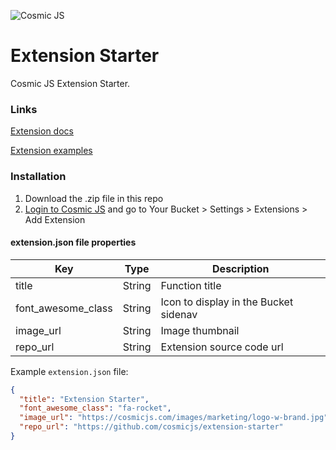 ![Cosmic JS](https://cosmic-s3.imgix.net/70b26370-2012-11e9-8b75-9b9c29c68edc-main.jpg)
# Extension Starter
Cosmic JS Extension Starter.

### Links
[Extension docs](https://cosmicjs.com/docs/extensions)

[Extension examples](https://cosmicjs.com/extensions/)

### Installation
1. Download the .zip file in this repo
2. [Login to Cosmic JS](https://cosmicjs.com) and go to Your Bucket > Settings > Extensions > Add Extension

#### extension.json file properties
Key | Type | Description
--- | --- | ---
| title     | String | Function title
| font_awesome_class      | String | Icon to display in the Bucket sidenav
| image_url      | String | Image thumbnail
| repo_url      | String | Extension source code url

Example `extension.json` file:
```json
{
  "title": "Extension Starter",
  "font_awesome_class": "fa-rocket",
  "image_url": "https://cosmicjs.com/images/marketing/logo-w-brand.jpg",
  "repo_url": "https://github.com/cosmicjs/extension-starter"
}
```
